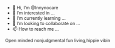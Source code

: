 - 👋 Hi, I’m @Innynocare
- 👀 I’m interested in ...
- 🌱 I’m currently learning ...
- 💞️ I’m looking to collaborate on ...
- 📫 How to reach me ...

<!---
Innynocare/Innynocare is a ✨ special ✨ repository because its `README.md` (this file) appears on your GitHub profile.
You can click the Preview link to take a look at your changes.
--->
Open minded nonjudgmental fun living,hippie vibin
